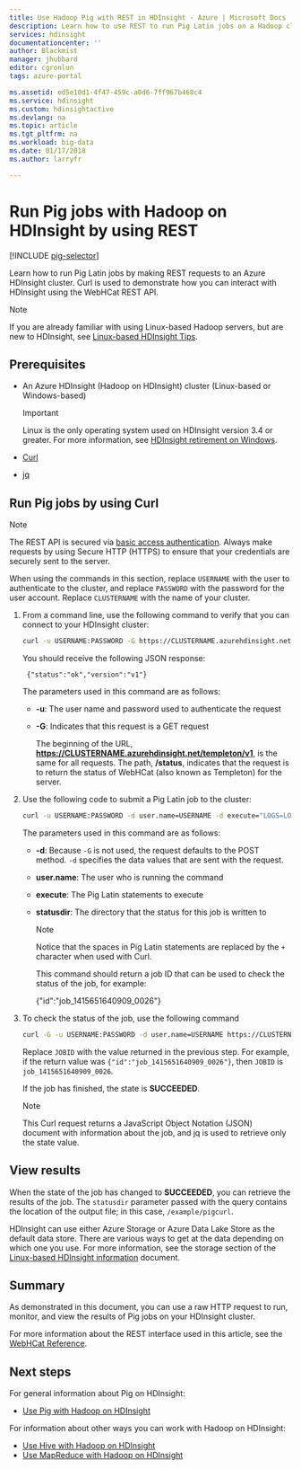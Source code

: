 ```yaml
---
title: Use Hadoop Pig with REST in HDInsight - Azure | Microsoft Docs
description: Learn how to use REST to run Pig Latin jobs on a Hadoop cluster in Azure HDInsight.
services: hdinsight
documentationcenter: ''
author: Blackmist
manager: jhubbard
editor: cgronlun
tags: azure-portal

ms.assetid: ed5e10d1-4f47-459c-a0d6-7ff967b468c4
ms.service: hdinsight
ms.custom: hdinsightactive
ms.devlang: na
ms.topic: article
ms.tgt_pltfrm: na
ms.workload: big-data
ms.date: 01/17/2018
ms.author: larryfr

---
```

# Run Pig jobs with Hadoop on HDInsight by using REST

[!INCLUDE [pig-selector](../../../includes/hdinsight-selector-use-pig.md)]

Learn how to run Pig Latin jobs by making REST requests to an Azure HDInsight cluster. Curl is used to demonstrate how you can interact with HDInsight using the WebHCat REST API.

> [!NOTE]
> If you are already familiar with using Linux-based Hadoop servers, but are new to HDInsight, see [Linux-based HDInsight Tips](../hdinsight-hadoop-linux-information.md).

## <a id="prereq"></a>Prerequisites

* An Azure HDInsight (Hadoop on HDInsight) cluster (Linux-based or Windows-based)

  > [!IMPORTANT]
  > Linux is the only operating system used on HDInsight version 3.4 or greater. For more information, see [HDInsight retirement on Windows](../hdinsight-component-versioning.md#hdinsight-windows-retirement).

* [Curl](http://curl.haxx.se/)

* [jq](http://stedolan.github.io/jq/)

## <a id="curl"></a>Run Pig jobs by using Curl

> [!NOTE]
> The REST API is secured via [basic access authentication](http://en.wikipedia.org/wiki/Basic_access_authentication). Always make requests by using Secure HTTP (HTTPS) to ensure that your credentials are securely sent to the server.
>
> When using the commands in this section, replace `USERNAME` with the user to authenticate to the cluster, and replace `PASSWORD` with the password for the user account. Replace `CLUSTERNAME` with the name of your cluster.
>


1. From a command line, use the following command to verify that you can connect to your HDInsight cluster:

    ```bash
    curl -u USERNAME:PASSWORD -G https://CLUSTERNAME.azurehdinsight.net/templeton/v1/status
    ```

    You should receive the following JSON response:

        {"status":"ok","version":"v1"}

    The parameters used in this command are as follows:

   * **-u**: The user name and password used to authenticate the request
   * **-G**: Indicates that this request is a GET request

     The beginning of the URL, **https://CLUSTERNAME.azurehdinsight.net/templeton/v1**, is the same for all requests. The path, **/status**, indicates that the request is to return the status of WebHCat (also known as Templeton) for the server.

2. Use the following code to submit a Pig Latin job to the cluster:

    ```bash
    curl -u USERNAME:PASSWORD -d user.name=USERNAME -d execute="LOGS=LOAD+'/example/data/sample.log';LEVELS=foreach+LOGS+generate+REGEX_EXTRACT($0,'(TRACE|DEBUG|INFO|WARN|ERROR|FATAL)',1)+as+LOGLEVEL;FILTEREDLEVELS=FILTER+LEVELS+by+LOGLEVEL+is+not+null;GROUPEDLEVELS=GROUP+FILTEREDLEVELS+by+LOGLEVEL;FREQUENCIES=foreach+GROUPEDLEVELS+generate+group+as+LOGLEVEL,COUNT(FILTEREDLEVELS.LOGLEVEL)+as+count;RESULT=order+FREQUENCIES+by+COUNT+desc;DUMP+RESULT;" -d statusdir="/example/pigcurl" https://CLUSTERNAME.azurehdinsight.net/templeton/v1/pig
    ```

    The parameters used in this command are as follows:

   * **-d**: Because `-G` is not used, the request defaults to the POST method. `-d` specifies the data values that are sent with the request.

   * **user.name**: The user who is running the command
   * **execute**: The Pig Latin statements to execute
   * **statusdir**: The directory that the status for this job is written to

     > [!NOTE]
     > Notice that the spaces in Pig Latin statements are replaced by the `+` character when used with Curl.

     This command should return a job ID that can be used to check the status of the job, for example:

       {"id":"job_1415651640909_0026"}

3. To check the status of the job, use the following command

     ```bash
    curl -G -u USERNAME:PASSWORD -d user.name=USERNAME https://CLUSTERNAME.azurehdinsight.net/templeton/v1/jobs/JOBID | jq .status.state
    ```

     Replace `JOBID` with the value returned in the previous step. For example, if the return value was `{"id":"job_1415651640909_0026"}`, then `JOBID` is `job_1415651640909_0026`.

    If the job has finished, the state is **SUCCEEDED**.

    > [!NOTE]
    > This Curl request returns a JavaScript Object Notation (JSON) document with information about the job, and jq is used to retrieve only the state value.

## <a id="results"></a>View results

When the state of the job has changed to **SUCCEEDED**, you can retrieve the results of the job. The `statusdir` parameter passed with the query contains the location of the output file; in this case, `/example/pigcurl`.

HDInsight can use either Azure Storage or Azure Data Lake Store as the default data store. There are various ways to get at the data depending on which one you use. For more information, see the storage section of the [Linux-based HDInsight information](../hdinsight-hadoop-linux-information.md#hdfs-azure-storage-and-data-lake-store) document.

## <a id="summary"></a>Summary

As demonstrated in this document, you can use a raw HTTP request to run, monitor, and view the results of Pig jobs on your HDInsight cluster.

For more information about the REST interface used in this article, see the [WebHCat Reference](https://cwiki.apache.org/confluence/display/Hive/WebHCat+Reference).

## <a id="nextsteps"></a>Next steps

For general information about Pig on HDInsight:

* [Use Pig with Hadoop on HDInsight](hdinsight-use-pig.md)

For information about other ways you can work with Hadoop on HDInsight:

* [Use Hive with Hadoop on HDInsight](hdinsight-use-hive.md)
* [Use MapReduce with Hadoop on HDInsight](hdinsight-use-mapreduce.md)
